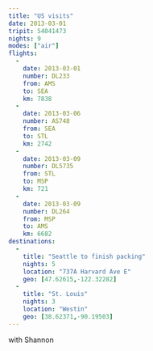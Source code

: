 ```yaml
---
title: "US visits"
date: 2013-03-01
tripit: 54041473
nights: 9
modes: ["air"]
flights:
  -
    date: 2013-03-01
    number: DL233
    from: AMS
    to: SEA
    km: 7838
  -
    date: 2013-03-06
    number: AS748
    from: SEA
    to: STL
    km: 2742
  -
    date: 2013-03-09
    number: DL5735
    from: STL
    to: MSP
    km: 721
  -
    date: 2013-03-09
    number: DL264
    from: MSP
    to: AMS
    km: 6682
destinations:
  -
    title: "Seattle to finish packing"
    nights: 5
    location: "737A Harvard Ave E"
    geo: [47.62615,-122.32282]
  -
    title: "St. Louis"
    nights: 3
    location: "Westin"
    geo: [38.62371,-90.19503]
---
```


with Shannon
